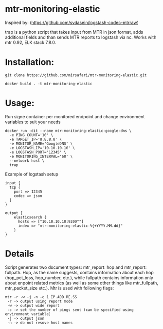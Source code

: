 # mtr-monitoring-elastic
Inspired by: (https://github.com/svdasein/logstash-codec-mtrraw)

trap is a python script that takes input from MTR in json format, adds additional fields and than sends MTR reports to logstash via nc.  Works with mtr 0.92, ELK stack 7.8.0. 

# Installation: 
```
git clone https://github.com/mirsafari/mtr-monitoring-elastic.git
```
```
docker build . -t mtr-monitoring-elastic
```
# Usage:
Run signe container per monitored endpoint and change environment variables to suit your needs
```
docker run -dit --name mtr-monitoring-elastic-google-dns \
  -e PING_COUNT='10' \
  -e TARGET_IP='8.8.8.8' \
  -e MONITOR_NAME='GoogleDNS' \
  -e LOGSTASH_IP='10.10.10.10' \
  -e LOGSTASH_PORT='12345' \
  -e MONITORING_INTERVAL='60' \
  --network host \
  trap
```
Example of logstash setup
```
input {
  tcp {
    port => 12345
    codec => json
  }
}

output {
    elasticsearch {
      hosts => ["10.10.10.10:9200""]
      index => "mtr-monitoring-elastic-%{+YYYY.MM.dd}"
    }
}
```
# Details
Script generates two document types: mtr_report: hop and mtr_report: fullpath. Hop, as the name suggests, contains information about each hop (hop_pct_loss, hop_number, etc.), while fullpath contains information only about enpoint related metrics (as well as some other things like mtr_fullpath, mtr_packet_size etc.). Mtr is used with following flags:
```
mtr -r -w -j -n -c 1 IP.ADD.RE.SS 
 -r -> output using report mode
 -w -> output wide report
 -c -> set the number of pings sent (can be specified using environment variable)
 -j -> output json
 -n -> do not resove host names
```
